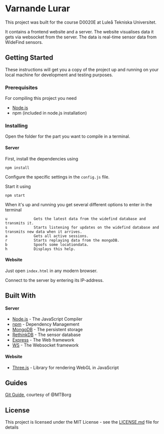 # Varnande Lurar

This project was built for the course D0020E at Luleå Tekniska Universitet.

It contains a frontend website and a server. The website visualises data it gets via websocket from the server. 
The data is real-time sensor data from WideFind sensors.

## Getting Started

These instructions will get you a copy of the project up and running on your local machine for development and testing purposes. 

### Prerequisites

For compiling this project you need

- [Node.js](https://nodejs.org)
- npm (included in node.js installation)

### Installing

Open the folder for the part you want to compile in a terminal.

#### Server
First, install the dependencies using
```
npm install
```

Configure the specific settings in the `config.js` file.

Start it using

```
npm start
```

When it's up and running you get several different options to enter in the terminal

    u            Gets the latest data from the widefind database and transmits it.
    s            Starts listening for updates on the widefind database and transmits new data when it arrives.
    a            Gets all active sessions.
    r            Starts replaying data from the mongoDB.
    b            Spoofs some locationdata.
    h            Displays this help.



#### Website

Just open `index.html` in any modern browser.

Connect to the server by entering its IP-address.


## Built With

#### Server

* [Node.js](https://nodejs.org) - The JavaScript Compiler
* [npm](https://www.npmjs.com/) - Dependency Management
* [MongoDB](https://www.mongodb.com/) - The persistent storage
* [RethinkDB](https://www.rethinkdb.com/) - The sensor database
* [Express](https://www.npmjs.com/package/express) - The Web framework
* [WS](https://www.npmjs.com/package/ws) - The Websocket framework



#### Website

* [Three.js](https://threejs.org/) - Library for rendering WebGL in JavaScript

## Guides

[Git Guide](/docs/GITGUIDE.md), courtesy of @MTBorg


## License

This project is licensed under the MIT License - see the [LICENSE.md](LICENSE.md) file for details


